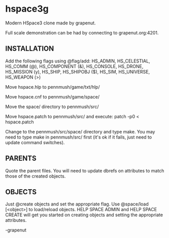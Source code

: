 # hspace3g
Modern HSpace3 clone made by grapenut.

Full scale demonstration can be had by connecting to grapenut.org:4201.

INSTALLATION
------------
Add the following flags using @flag/add:
HS_ADMIN, HS_CELESTIAL, HS_COMM (@), HS_COMPONENT (&), HS_CONSOLE, HS_DRONE, HS_MISSION (y), HS_SHIP, HS_SHIPOBJ ($), HS_SIM, HS_UNIVERSE, HS_WEAPON (>)

Move hspace.hlp to pennmush/game/txt/hlp/

Move hspace.cnf to pennmush/game/space/

Move the space/ directory to pennmush/src/

Move hspace.patch to pennmush/src/ and execute:
  patch -p0 < hspace.patch

Change to the pennmush/src/space/ directory and type make. You may need to type make in pennmush/src/ first (it's ok if it fails, just need to update command switches).

PARENTS
-------
Quote the parent files. You will need to update dbrefs on attributes to match those of the created objects.

OBJECTS
-------
Just @create objects and set the appropriate flag. Use @space/load [\<object\>] to load/reload objects. HELP SPACE ADMIN and HELP SPACE CREATE will get you started on creating objects and setting the appropriate attributes.

-grapenut
